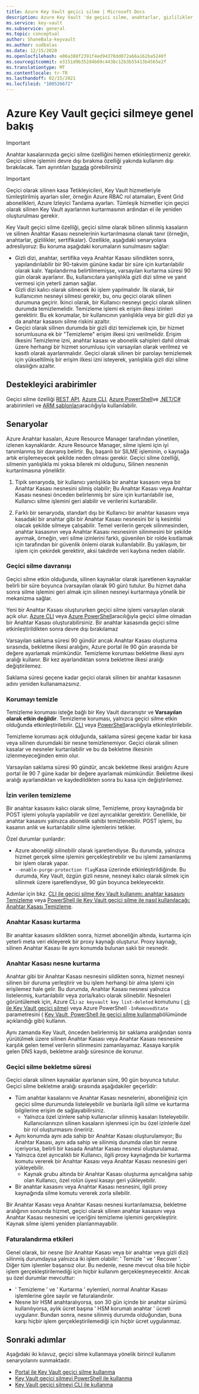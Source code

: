 ```yaml
---
title: Azure Key Vault geçici silme | Microsoft Docs
description: Azure Key Vault 'da geçici silme, anahtarlar, gizlilikler ve sertifikalar gibi Silinen anahtar kasalarını ve Anahtar Kasası nesnelerini kurtarmanıza olanak sağlar.
ms.service: key-vault
ms.subservice: general
ms.topic: conceptual
author: ShaneBala-keyvault
ms.author: sudbalas
ms.date: 12/15/2020
ms.openlocfilehash: e06a388f2391f4ed94370dd072a66a162ba5240f
ms.sourcegitcommit: e3151d9b352d4b69c4438c12b3b55413b4565e2f
ms.translationtype: MT
ms.contentlocale: tr-TR
ms.lasthandoff: 02/15/2021
ms.locfileid: "100526672"
---
```

# <a name="azure-key-vault-soft-delete-overview"></a>Azure Key Vault geçici silmeye genel bakış

> [!IMPORTANT]
> Anahtar kasalarınızda geçici silme özelliğini hemen etkinleştirmeniz gerekir. Geçici silme işlemini devre dışı bırakma özelliği yakında kullanım dışı bırakılacak. Tam ayrıntıları [burada](soft-delete-change.md) görebilirsiniz

> [!IMPORTANT]
> Geçici olarak silinen kasa Tetikleyicileri, Key Vault hizmetleriyle tümleştirilmiş ayarları siler, örneğin Azure RBAC rol atamaları, Event Grid abonelikleri, Azure Izleyici Tanılama ayarları. Tümleşik hizmetler için geçici olarak silinen Key Vault ayarlarının kurtarmasının ardından el ile yeniden oluşturulması gerekir. 

Key Vault geçici silme özelliği, geçici silme olarak bilinen silinmiş kasaların ve silinen Anahtar Kasası nesnelerinin kurtarılmasına olanak tanır (örneğin, anahtarlar, gizlilikler, sertifikalar). Özellikle, aşağıdaki senaryolara adresliyoruz: Bu koruma aşağıdaki korumaların sunulmasını sağlar:

- Gizli dizi, anahtar, sertifika veya Anahtar Kasası silindikten sonra, yapılandırılabilir bir 90-takvim gününe kadar bir süre için kurtarılabilir olarak kalır. Yapılandırma belirtilmemişse, varsayılan kurtarma süresi 90 gün olarak ayarlanır. Bu, kullanıcılara yanlışlıkla gizli dizi silme ve yanıt vermesi için yeterli zaman sağlar.
- Gizli dizi kalıcı olarak silinecek iki işlem yapılmalıdır. İlk olarak, bir kullanıcının nesneyi silmesi gerekir, bu, onu geçici olarak silinen durumuna geçirir. İkinci olarak, bir Kullanıcı nesneyi geçici olarak silinen durumda temizlemelidir. Temizleme işlemi ek erişim ilkesi izinleri gerektirir. Bu ek korumalar, bir kullanıcının yanlışlıkla veya bir gizli dizi ya da anahtar kasasını silme riskini azaltır.  
- Geçici olarak silinen durumda bir gizli dizi temizlemek için, bir hizmet sorumlusuna ek bir "Temizleme" erişim ilkesi izni verilmelidir. Erişim ilkesini Temizleme izni, anahtar kasası ve abonelik sahipleri dahil olmak üzere herhangi bir hizmet sorumlusu için varsayılan olarak verilmez ve kasıtlı olarak ayarlanmalıdır. Geçici olarak silinen bir parolayı temizlemek için yükseltilmiş bir erişim ilkesi izni isteyerek, yanlışlıkla gizli dizi silme olasılığını azaltır.

## <a name="supporting-interfaces"></a>Destekleyici arabirimler

Geçici silme özelliği [REST API](/rest/api/keyvault/), [Azure CLI](./key-vault-recovery.md), [Azure PowerShell](./key-vault-recovery.md)ve [.NET/C#](/dotnet/api/microsoft.azure.keyvault?view=azure-dotnet&preserve-view=true) arabirimleri ve [ARM şablonları](/azure/templates/microsoft.keyvault/2019-09-01/vaults)aracılığıyla kullanılabilir.

## <a name="scenarios"></a>Senaryolar

Azure Anahtar kasaları, Azure Resource Manager tarafından yönetilen, izlenen kaynaklardır. Azure Resource Manager, silme işlemi için iyi tanımlanmış bir davranış belirtir. Bu, başarılı bir SILME işleminin, o kaynağa artık erişilemeyecek şekilde neden olması gerekir. Geçici silme özelliği, silmenin yanlışlıkla mi yoksa bilerek mi olduğunu, Silinen nesnenin kurtarılmasına yöneliktir.

1. Tipik senaryoda, bir kullanıcı yanlışlıkla bir anahtar kasasını veya bir Anahtar Kasası nesnesini silmiş olabilir; Bu Anahtar Kasası veya Anahtar Kasası nesnesi önceden belirlenmiş bir süre için kurtarılabilir ise, Kullanıcı silme işlemini geri alabilir ve verilerini kurtarabilir.

2. Farklı bir senaryoda, standart dışı bir Kullanıcı bir anahtar kasasını veya kasadaki bir anahtar gibi bir Anahtar Kasası nesnesini bir iş kesintisi olacak şekilde silmeye çalışabilir. Temel verilerin gerçek silinmesinden, anahtar kasasının veya Anahtar Kasası nesnesinin silinmesini bir şekilde ayırmak, örneğin, veri silme izinlerini farklı, güvenilen bir rolde kısıtlamak için tarafından bir güvenlik önlemi olarak kullanılabilir. Bu yaklaşım, bir işlem için çekirdek gerektirir, aksi takdirde veri kaybına neden olabilir.

### <a name="soft-delete-behavior"></a>Geçici silme davranışı

Geçici silme etkin olduğunda, silinen kaynaklar olarak işaretlenen kaynaklar belirli bir süre boyunca (varsayılan olarak 90 gün) tutulur. Bu hizmet daha sonra silme işlemini geri almak için silinen nesneyi kurtarmaya yönelik bir mekanizma sağlar.

Yeni bir Anahtar Kasası oluştururken geçici silme işlemi varsayılan olarak açık olur. [Azure CLI](./key-vault-recovery.md) veya [Azure PowerShell](./key-vault-recovery.md)aracılığıyla geçici silme olmadan bir Anahtar Kasası oluşturabilirsiniz. Bir anahtar kasasında geçici silme etkinleştirildikten sonra devre dışı bırakılamaz

Varsayılan saklama süresi 90 gündür ancak Anahtar Kasası oluşturma sırasında, bekletme ilkesi aralığını, Azure portal ile 90 gün arasında bir değere ayarlamak mümkündür. Temizleme koruması bekletme ilkesi aynı aralığı kullanır. Bir kez ayarlandıktan sonra bekletme ilkesi aralığı değiştirilemez.

Saklama süresi geçene kadar geçici olarak silinen bir anahtar kasasının adını yeniden kullanamazsınız.

### <a name="purge-protection"></a>Korumayı temizle

Temizleme koruması isteğe bağlı bir Key Vault davranıştır ve **Varsayılan olarak etkin değildir**. Temizleme koruması, yalnızca geçici silme etkin olduğunda etkinleştirilebilir.  [CLI](./key-vault-recovery.md?tabs=azure-cli) veya [PowerShell](./key-vault-recovery.md?tabs=azure-powershell)aracılığıyla etkinleştirilebilir.

Temizleme koruması açık olduğunda, saklama süresi geçene kadar bir kasa veya silinen durumdaki bir nesne temizlenemiyor. Geçici olarak silinen kasalar ve nesneler kurtarılabilir ve bu da bekletme ilkesinin izlenmeyeceğinden emin olur.

Varsayılan saklama süresi 90 gündür, ancak bekletme ilkesi aralığını Azure portal ile 90 7 güne kadar bir değere ayarlamak mümkündür. Bekletme ilkesi aralığı ayarlandıktan ve kaydedildikten sonra bu kasa için değiştirilemez.

### <a name="permitted-purge"></a>İzin verilen temizleme

Bir anahtar kasasını kalıcı olarak silme, Temizleme, proxy kaynağında bir POST işlemi yoluyla yapılabilir ve özel ayrıcalıklar gerektirir. Genellikle, bir anahtar kasasını yalnızca abonelik sahibi temizlenebilir. POST işlemi, bu kasanın anlık ve kurtarılabilir silme işlemlerini tetikler. 

Özel durumlar şunlardır:
- Azure aboneliği *silinebilir* olarak işaretlendiyse. Bu durumda, yalnızca hizmet gerçek silme işlemini gerçekleştirebilir ve bu işlemi zamanlanmış bir işlem olarak yapar. 
- `--enable-purge-protection flag`Kasa üzerinde etkinleştirildiğinde. Bu durumda, Key Vault, özgün gizli nesne, nesneyi kalıcı olarak silmek için silinmek üzere işaretlendiyse, 90 gün boyunca bekleyecektir.

Adımlar için bkz. [CLI ile geçici silme Key Vault kullanımı: anahtar kasasını Temizleme](./key-vault-recovery.md?tabs=azure-cli#key-vault-cli) veya [PowerShell ile Key Vault geçici silme ile nasıl kullanılacağı: Anahtar Kasası Temizleme](./key-vault-recovery.md?tabs=azure-powershell#key-vault-powershell).

### <a name="key-vault-recovery"></a>Anahtar Kasası kurtarma

Bir anahtar kasasını sildikten sonra, hizmet aboneliğin altında, kurtarma için yeterli meta veri ekleyerek bir proxy kaynağı oluşturur. Proxy kaynağı, silinen Anahtar Kasası ile aynı konumda bulunan saklı bir nesnedir. 

### <a name="key-vault-object-recovery"></a>Anahtar Kasası nesne kurtarma

Anahtar gibi bir Anahtar Kasası nesnesini sildikten sonra, hizmet nesneyi silinen bir duruma yerleştirir ve bu işlem herhangi bir alma işlemi için erişilemez hale gelir. Bu durumda, Anahtar Kasası nesnesi yalnızca listelenmiş, kurtarılabilir veya zorla/kalıcı olarak silinebilir. Nesneleri görüntülemek için, Azure CLı `az keyvault key list-deleted` komutunu ( [clı ile Key Vault geçici silme](./key-vault-recovery.md)) veya Azure PowerShell `-InRemovedState` parametresini ( [Key Vault, PowerShell ile geçici silme kullanma](./key-vault-recovery.md?tabs=azure-powershell#key-vault-powershell)bölümünde açıklandığı gibi) kullanın.  

Aynı zamanda Key Vault, önceden belirlenmiş bir saklama aralığından sonra yürütülmek üzere silinen Anahtar Kasası veya Anahtar Kasası nesnesine karşılık gelen temel verilerin silinmesini zamanlayamaz. Kasaya karşılık gelen DNS kaydı, bekletme aralığı süresince de korunur.

### <a name="soft-delete-retention-period"></a>Geçici silme bekletme süresi

Geçici olarak silinen kaynaklar ayarlanan süre, 90 gün boyunca tutulur. Geçici silme bekletme aralığı sırasında aşağıdakiler geçerlidir:

- Tüm anahtar kasalarını ve Anahtar Kasası nesnelerini, aboneliğiniz için geçici silme durumunda listeleyebilir ve bunlarla ilgili silme ve kurtarma bilgilerine erişim de sağlayabilirsiniz.
  - Yalnızca özel izinlere sahip kullanıcılar silinmiş kasaları listeleyebilir. Kullanıcılarınızın silinen kasaların işlenmesi için bu özel izinlerle özel bir rol oluşturmasını öneririz.
- Aynı konumda aynı ada sahip bir Anahtar Kasası oluşturulamıyor; Bu Anahtar Kasası, aynı ada sahip ve silinmiş durumda olan bir nesne içeriyorsa, belirli bir kasada Anahtar Kasası nesnesi oluşturulamaz.
- Yalnızca özel ayrıcalıklı bir Kullanıcı, ilgili proxy kaynağında bir kurtarma komutu vererek bir Anahtar Kasası veya Anahtar Kasası nesnesini geri yükleyebilir.
  - Kaynak grubu altında bir Anahtar Kasası oluşturma ayrıcalığına sahip olan Kullanıcı, özel rolün üyesi kasayı geri yükleyebilir.
- Bir anahtar kasasını veya Anahtar Kasası nesnesini, ilgili proxy kaynağında silme komutu vererek zorla silebilir.

Bir Anahtar Kasası veya Anahtar Kasası nesnesi kurtarılamazsa, bekletme aralığının sonunda hizmet, geçici olarak silinen anahtar kasasını veya Anahtar Kasası nesnesini ve içeriğini temizleme işlemini gerçekleştirir. Kaynak silme işlemi yeniden planlanmayabilir.

### <a name="billing-implications"></a>Faturalandırma etkileri

Genel olarak, bir nesne (bir Anahtar Kasası veya bir anahtar veya gizli dizi) silinmiş durumdaysa yalnızca iki işlem olabilir: ' Temizle ' ve ' Recover '. Diğer tüm işlemler başarısız olur. Bu nedenle, nesne mevcut olsa bile hiçbir işlem gerçekleştirilemediği için hiçbir kullanım gerçekleşmeyecektir. Ancak şu özel durumlar mevcuttur:

- ' Temizleme ' ve ' Kurtarma ' eylemleri, normal Anahtar Kasası işlemlerine göre sayılır ve faturalandırılır.
- Nesne bir HSM anahtaralıyorsa, son 30 gün içinde bir anahtar sürümü kullanılıyorsa, aylık ücret başına ' HSM korumalı anahtar ' ücreti uygulanır. Bundan sonra, nesne silinmiş durumda olduğundan, buna karşı hiçbir işlem gerçekleştirilemediği için hiçbir ücret uygulanmaz.

## <a name="next-steps"></a>Sonraki adımlar

Aşağıdaki iki kılavuz, geçici silme kullanmaya yönelik birincil kullanım senaryolarını sunmaktadır.

- [Portal ile Key Vault geçici silme kullanma](https://docs.microsoft.com/azure/key-vault/general/key-vault-recovery?tabs=azure-portal)
- [Key Vault geçici silmeyi PowerShell ile kullanma](./key-vault-recovery.md) 
- [Key Vault geçici silmeyi CLI ile kullanma](./key-vault-recovery.md)
